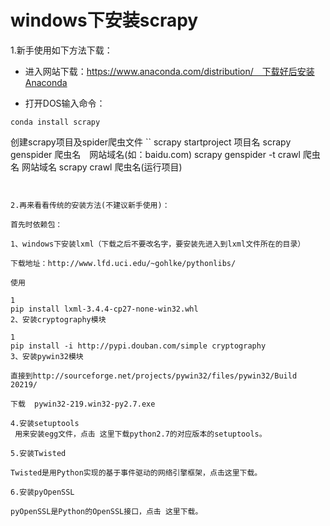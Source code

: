 # windows下安装scrapy

1.新手使用如下方法下载：
- 进入网站下载：https://www.anaconda.com/distribution/　下载好后安装Anaconda

- 打开DOS输入命令：
```
conda install scrapy 
```


创建scrapy项目及spider爬虫文件
``
scrapy startproject 项目名
scrapy genspider 爬虫名　网站域名(如：baidu.com)
scrapy genspider -t crawl 爬虫名 网站域名
scrapy crawl 爬虫名(运行项目)
```


2.再来看看传统的安装方法(不建议新手使用)：

首先时依赖包：

1、windows下安装lxml（下载之后不要改名字，要安装先进入到lxml文件所在的目录）

下载地址：http://www.lfd.uci.edu/~gohlke/pythonlibs/

使用

1
pip install lxml-3.4.4-cp27-none-win32.whl
2、安装cryptography模块

1
pip install -i http://pypi.douban.com/simple cryptography
3、安装pywin32模块

直接到http://sourceforge.net/projects/pywin32/files/pywin32/Build 20219/

下载  pywin32-219.win32-py2.7.exe

4.安装setuptools 
 用来安装egg文件，点击 这里下载python2.7的对应版本的setuptools。 

5.安装Twisted

Twisted是用Python实现的基于事件驱动的网络引擎框架，点击这里下载。

6.安装pyOpenSSL

pyOpenSSL是Python的OpenSSL接口，点击 这里下载。 

